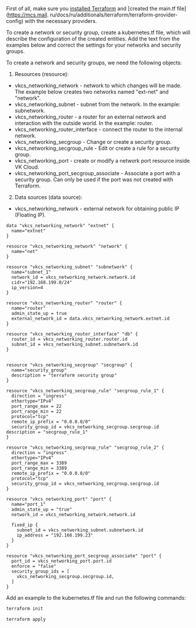 <warn>

First of all, make sure you [installed Terraform](/ru/additionals/terraform/terraform-installation) and [created the main.tf file](https://mcs.mail. ru/docs/ru/additionals/terraform/terraform-provider-config) with the necessary providers.

</warn>

To create a network or security group, create a kubernetes.tf file, which will describe the configuration of the created entities. Add the text from the examples below and correct the settings for your networks and security groups.

To create a network and security groups, we need the following objects:

1. Resources (resource):

- vkcs_networking_network - network to which changes will be made. The example below creates two networks named "ext-net" and "network".
- vkcs_networking_subnet - subnet from the network. In the example: subnetwork.
- vkcs_networking_router - a router for an external network and interaction with the outside world. In the example: router.
- vkcs_networking_router_interface - connect the router to the internal network.
- vkcs_networking_secgroup - Change or create a security group.
- vkcs_networking_secgroup_rule - Edit or create a rule for a security group.
- vkcs_networking_port - create or modify a network port resource inside VK Cloud.
- vkcs_networking_port_secgroup_associate - Associate a port with a security group. Can only be used if the port was not created with Terraform.

2. Data sources (data source):

- vkcs_networking_network - external network for obtaining public IP (Floating IP).

```hcl
data "vkcs_networking_network" "extnet" {
  name="extnet"
}

resource "vkcs_networking_network" "network" {
  name="net"
}

resource "vkcs_networking_subnet" "subnetwork" {
  name="subnet_1"
  network_id = vkcs_networking_network.network.id
  cidr="192.168.199.0/24"
  ip_version=4
}

resource "vkcs_networking_router" "router" {
  name="router"
  admin_state_up = true
  external_network_id = data.vkcs_networking_network.extnet.id
}

resource "vkcs_networking_router_interface" "db" {
  router_id = vkcs_networking_router.router.id
  subnet_id = vkcs_networking_subnet.subnetwork.id
}


resource "vkcs_networking_secgroup" "secgroup" {
  name="security_group"
  description = "terraform security group"
}

resource "vkcs_networking_secgroup_rule" "secgroup_rule_1" {
  direction = "ingress"
  ethertype="IPv4"
  port_range_max = 22
  port_range_min = 22
  protocol="tcp"
  remote_ip_prefix = "0.0.0.0/0"
  security_group_id = vkcs_networking_secgroup.secgroup.id
description = "secgroup_rule_1"
}

resource "vkcs_networking_secgroup_rule" "secgroup_rule_2" {
  direction = "ingress"
  ethertype="IPv4"
  port_range_max = 3389
  port_range_min = 3389
  remote_ip_prefix = "0.0.0.0/0"
  protocol="tcp"
  security_group_id = vkcs_networking_secgroup.secgroup.id
}

resource "vkcs_networking_port" "port" {
  name="port_1"
  admin_state_up = "true"
  network_id = vkcs_networking_network.network.id

  fixed_ip {
    subnet_id = vkcs_networking_subnet.subnetwork.id
    ip_address = "192.168.199.23"
  }
}

resource "vkcs_networking_port_secgroup_associate" "port" {
  port_id = vkcs_networking_port.port.id
  enforce = "false"
  security_group_ids = [
    vkcs_networking_secgroup.secgroup.id,
  ]
}
```

Add an example to the kubernetes.tf file and run the following commands:

```bash
terraform init
```
```bash
terraform apply
```
